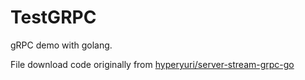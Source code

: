 # TestGRPC
gRPC demo with golang.


File download code originally from [hyperyuri/server-stream-grpc-go](https://github.com/hyperyuri/server-stream-grpc-go)
